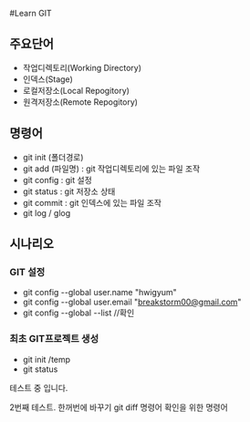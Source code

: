 #Learn GIT

## 주요단어
- 작업디렉토리(Working Directory)
- 인덱스(Stage)
- 로컬저장소(Local Repogitory)
- 원격저장소(Remote Repogitory)

## 명령어
- git init (폴더경로)
- git add (파일명) : git 작업디렉토리에 있는 파일 조작
- git config : git 설정 
- git status : git 저장소 상태
- git commit : git 인덱스에 있는 파일 조작
- git log / glog



## 시나리오
### GIT 설정
- git config --global user.name "hwigyum"
- git config --global user.email "breakstorm00@gmail.com"
- git config --global --list //확인

### 최초 GIT프로젝트 생성
- git init /temp
- git status

테스트 중 입니다.


2번째 테스트. 한꺼번에 바꾸기
git diff 명령어 확인을 위한 명령어
